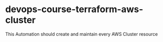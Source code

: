 # devops-course-terraform-aws-cluster
This Automation should create and maintain every AWS Cluster resource
